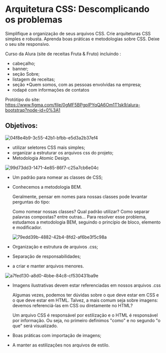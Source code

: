# Arquitetura CSS: Descomplicando os problemas

Simplifique a organização de seus arquivos CSS.
Crie arquiteturas CSS simples e robusta.
Aprenda boas práticas e metodologias sobre CSS.
Deixe o seu site responsivo.

Curso da Alura (site de receitas Fruta & Fruto) incluindo :

* cabeçalho;
* banner;
* seção Sobre;
* listagem de receitas;
* seção *Quem somos, com as pessoas envolvidas na empresa;
* rodapé com informações de contatos

Protótipo do site: https://www.figma.com/file/0gMF5BPgplPYqQA6Om1T1sk9/alura-bootstrap?node-id=0%3A1

## Objetivos:

![04f8e4b9-3c55-42b1-bfbb-e5d3a2b37ef4](https://user-images.githubusercontent.com/100633937/167318059-146c2b25-b7ec-4484-a70b-3280f3e5b829.jpeg)


* utilizar seletores CSS mais simples;
* organizar a estruturar os arquivos css do projeto;
* Metodologia Atomic Design.

![99d73dd3-1471-4e85-86f7-c25a7cb6e04c](https://user-images.githubusercontent.com/100633937/167722240-e024334e-3a4f-4275-831b-17d032aabef4.jpeg)

* Um padrão para nomear as classes de CSS;
* Conhecemos a metodologia BEM.

  Geralmente, pensar em nomes para nossas classes pode levantar perguntas do tipo:

  Como nomear nossas classes?
  Qual padrão utilizar?
  Como separar palavras compostas?
  entre outras…
  Para resolver esse problema, estudamos a metodologia BEM, seguindo o princípio de bloco, elemento e modificador.
  
  ![79edd39b-4882-42b4-8fd2-af6be3f5c98a](https://user-images.githubusercontent.com/100633937/167815825-bf5451b5-4b4f-4af3-9fcf-13e391934eb1.jpeg)
  
* Organização e estrutura de arquivos .css;
* Separação de responsabilidades;
* a criar e manter arquivos menores.


![a7fed130-a8d0-4bbe-84c8-cf530431ba9e](https://user-images.githubusercontent.com/100633937/167875986-cb49d852-5b0a-40c8-b6d0-66eb53148d6f.jpeg)

* Imagens ilustrativas devem estar referenciadas em nossos arquivos .css

    Algumas vezes, podemos ter dúvidas sobre o que deve estar em CSS e o que deve estar em HTML. Talvez, a mais comum seja sobre imagens: devemos   referenciá-las em CSS ou diretamente no HTML?

  Um arquivo CSS é responsável por estilização e o HTML é responsável por informação. Ou seja, no primeiro definimos "como" e no segundo "o que" será visualizado.

* Boas práticas com importação de imagens;
* A manter as estilizações nos arquivos de estilo.
  
